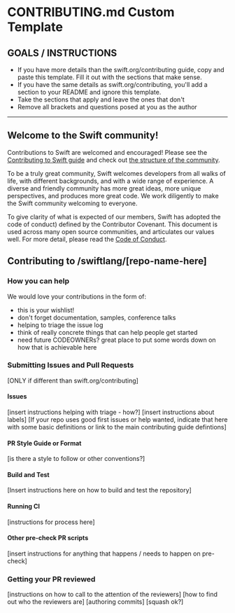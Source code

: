 # CONTRIBUTING.md Custom Template

## GOALS / INSTRUCTIONS 
- If you have more details than the swift.org/contributing guide, copy and paste this template. Fill it out with the sections that make sense. 
- If you have the same details as swift.org/contributing, you'll add a section to your README and ignore this template. 
- Take the sections that apply and leave the ones that don't 
- Remove all brackets and questions posed at you as the author 


----------

## Welcome to the Swift community!

Contributions to Swift are welcomed and encouraged! Please see the [Contributing to Swift guide](https://www.swift.org/contributing/) and check out [the structure of the community](https://www.swift.org/community/#community-structure).

To be a truly great community, Swift welcomes developers from all walks of life, with different backgrounds, and with a wide range of experience. A diverse and friendly community has more great ideas, more unique perspectives, and produces more great code. We work diligently to make the Swift community welcoming to everyone.

To give clarity of what is expected of our members, Swift has adopted the code of conduct) defined by the Contributor Covenant. This document is used across many open source communities, and articulates our values well. For more detail, please read the [Code of Conduct](https://www.swift.org/code-of-conduct/).

## Contributing to /swiftlang/[repo-name-here]

### How you can help
We would love your contributions in the form of:
- this is your wishlist!
- don't forget documentation, samples, conference talks
- helping to triage the issue log 
- think of really concrete things that can help people get started
- need future CODEOWNERs? great place to put some words down on how that is achievable here

### Submitting Issues and Pull Requests 
[ONLY if different than swift.org/contributing]

#### Issues 
[insert instructions helping with triage - how?]
[insert instructions about labels]
[If your repo uses good first issues or help wanted, indicate that here with some basic definitions or link to the main contributing guide defintions]

#### PR Style Guide or Format 
[is there a style to follow or other conventions?]

#### Build and Test
[Insert instructions here on how to build and test the repository]

#### Running CI 
[instructions for process here]

#### Other pre-check PR scripts
[insert instructions for anything that happens / needs to happen on pre-check]


### Getting your PR reviewed 
[instructions on how to call to the attention of the reviewers]
[how to find out who the reviewers are]
[authoring commits]
[squash ok?]
